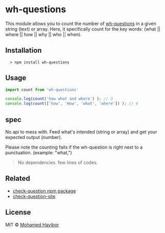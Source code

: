 # wh-questions

This module allows you to count the number of [wh-questions]((https://en.wikipedia.org/wiki/Question#wh)) in a given string (text) or array. Here, it specifically count for the key words: (what || where || how || why || who || when).

## Installation
```
  > npm install wh-questions
```
## Usage

```js
import count from 'wh-questions'

console.log(count('how what and where') ); // 3
console.log(count(['how', 'How', 'what', 'where']) ); // 4

```
## spec
No api to mess with. Feed what's intended (string or array) and get your expected output (number).

Please note the counting fails if the wh-question is right next to a punctuation. (example: "what,")

> No dependencies. few lines of codes.

## Related
- [check-question npm package](https://github.com/mohamedhayibor/check-question)
- [check-question-site](http://mohamedhayibor.github.io/check-question-site/)

## License
MIT © [Mohamed Hayibor](https://github.com/mohamedhayibor)
